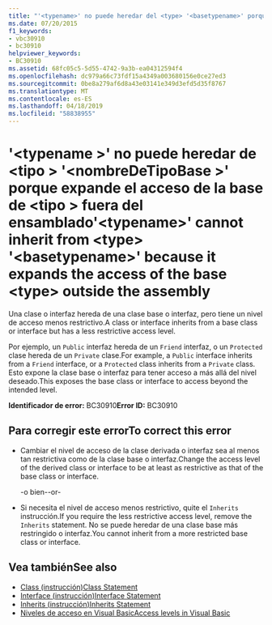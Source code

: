 ```yaml
---
title: "'<typename>' no puede heredar del <type> '<basetypename>' porque amplía el acceso del <type> fuera del ensamblado"
ms.date: 07/20/2015
f1_keywords:
- vbc30910
- bc30910
helpviewer_keywords:
- BC30910
ms.assetid: 68fc05c5-5d55-4742-9a3b-ea04312594f4
ms.openlocfilehash: dc979a66c73fdf15a4349a003680156e0ce27ed3
ms.sourcegitcommit: 0be8a279af6d8a43e03141e349d3efd5d35f8767
ms.translationtype: MT
ms.contentlocale: es-ES
ms.lasthandoff: 04/18/2019
ms.locfileid: "58838955"
---
```

# <a name="typename-cannot-inherit-from-type-basetypename-because-it-expands-the-access-of-the-base-type-outside-the-assembly"></a><span data-ttu-id="fca51-102">'\<typename >' no puede heredar de \<tipo > '\<nombreDeTipoBase >' porque expande el acceso de la base de \<tipo > fuera del ensamblado</span><span class="sxs-lookup"><span data-stu-id="fca51-102">'\<typename>' cannot inherit from \<type> '\<basetypename>' because it expands the access of the base \<type> outside the assembly</span></span>
<span data-ttu-id="fca51-103">Una clase o interfaz hereda de una clase base o interfaz, pero tiene un nivel de acceso menos restrictivo.</span><span class="sxs-lookup"><span data-stu-id="fca51-103">A class or interface inherits from a base class or interface but has a less restrictive access level.</span></span>  
  
 <span data-ttu-id="fca51-104">Por ejemplo, un `Public` interfaz hereda de un `Friend` interfaz, o un `Protected` clase hereda de un `Private` clase.</span><span class="sxs-lookup"><span data-stu-id="fca51-104">For example, a `Public` interface inherits from a `Friend` interface, or a `Protected` class inherits from a `Private` class.</span></span> <span data-ttu-id="fca51-105">Esto expone la clase base o interfaz para tener acceso a más allá del nivel deseado.</span><span class="sxs-lookup"><span data-stu-id="fca51-105">This exposes the base class or interface to access beyond the intended level.</span></span>  
  
 <span data-ttu-id="fca51-106">**Identificador de error:** BC30910</span><span class="sxs-lookup"><span data-stu-id="fca51-106">**Error ID:** BC30910</span></span>  
  
## <a name="to-correct-this-error"></a><span data-ttu-id="fca51-107">Para corregir este error</span><span class="sxs-lookup"><span data-stu-id="fca51-107">To correct this error</span></span>  
  
-   <span data-ttu-id="fca51-108">Cambiar el nivel de acceso de la clase derivada o interfaz sea al menos tan restrictiva como de la clase base o interfaz.</span><span class="sxs-lookup"><span data-stu-id="fca51-108">Change the access level of the derived class or interface to be at least as restrictive as that of the base class or interface.</span></span>  
  
     <span data-ttu-id="fca51-109">-o bien-</span><span class="sxs-lookup"><span data-stu-id="fca51-109">-or-</span></span>  
  
-   <span data-ttu-id="fca51-110">Si necesita el nivel de acceso menos restrictivo, quite el `Inherits` instrucción.</span><span class="sxs-lookup"><span data-stu-id="fca51-110">If you require the less restrictive access level, remove the `Inherits` statement.</span></span> <span data-ttu-id="fca51-111">No se puede heredar de una clase base más restringido o interfaz.</span><span class="sxs-lookup"><span data-stu-id="fca51-111">You cannot inherit from a more restricted base class or interface.</span></span>  
  
## <a name="see-also"></a><span data-ttu-id="fca51-112">Vea también</span><span class="sxs-lookup"><span data-stu-id="fca51-112">See also</span></span>

- [<span data-ttu-id="fca51-113">Class (instrucción)</span><span class="sxs-lookup"><span data-stu-id="fca51-113">Class Statement</span></span>](../../../visual-basic/language-reference/statements/class-statement.md)
- [<span data-ttu-id="fca51-114">Interface (instrucción)</span><span class="sxs-lookup"><span data-stu-id="fca51-114">Interface Statement</span></span>](../../../visual-basic/language-reference/statements/interface-statement.md)
- [<span data-ttu-id="fca51-115">Inherits (instrucción)</span><span class="sxs-lookup"><span data-stu-id="fca51-115">Inherits Statement</span></span>](../../../visual-basic/language-reference/statements/inherits-statement.md)
- [<span data-ttu-id="fca51-116">Niveles de acceso en Visual Basic</span><span class="sxs-lookup"><span data-stu-id="fca51-116">Access levels in Visual Basic</span></span>](../../../visual-basic/programming-guide/language-features/declared-elements/access-levels.md)
